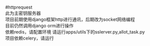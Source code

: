 #httprequest  
此为主密钥服务器  
项目前期使用django框架http进行通讯，后期改为socket网络编程  
目前仍然调用django orm进行操作  
依赖redis，请配置环境
请运行apps/utils下的sslerver.py,allot_task.py  
项目依赖celery，请运行